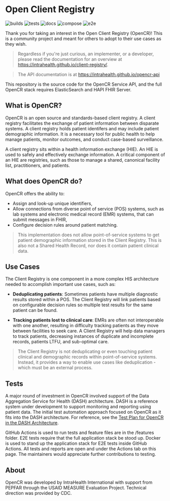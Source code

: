 # Open Client Registry 

![builds](https://github.com/intrahealth/client-registry/workflows/build/badge.svg) ![tests](https://github.com/intrahealth/client-registry/workflows/test/badge.svg) ![docs](https://github.com/intrahealth/client-registry/workflows/docs/badge.svg) ![compose](https://github.com/intrahealth/client-registry/workflows/compose/badge.svg) ![e2e](https://github.com/intrahealth/client-registry/workflows/e2e/badge.svg)

Thank you for taking an interest in the Open Client Registry (OpenCR)! This is a community project and meant for others to adopt to their use cases as they wish.

> Regardless if you're just curious, an implementer, or a developer, please read the documentation for an overview at https://intrahealth.github.io/client-registry/.

> The API documentation is at https://intrahealth.github.io/opencr-api

This repository is the source code for the OpenCR Service API, and the full OpenCR stack requires ElasticSearch and HAPI FHIR Server.

## What is OpenCR?

OpenCR is an open source and standards-based client registry. A client registry facilitates the exchange of patient information between disparate systems. A client registry holds patient identifers and may include patient demographic information. It is a necessary tool for public health to help manage patients, monitor outcomes, and conduct case-based surveillance.

A client registry sits within a health information exchange (HIE). An HIE is used to safely and effectively exchange information. A critical component of an HIE are registries, such as those to manage a shared, canonical facility list, practitioners, and patients. 

## What does OpenCR do?

OpenCR offers the ability to:

* Assign and look-up unique identifiers,
* Allow connections from diverse point of service (POS) systems, such as lab systems and electronic medical record (EMR) systems, that can submit messages in FHIR,
* Configure decision rules around patient matching.

> This implementation does not allow point-of-service systems to get patient demographic information stored in the Client Registry. This is also not a Shared Health Record, nor does it contain patient clinical data.

## Use Cases

The Client Registry is one component in a more complex HIS architecture needed to accomplish important use cases, such as:

* **Deduplicating patients**: Sometimes patients have multiple diagnostic results stored within a POS. The Client Registry will link patients based on configurable decision rules so multiple test results for the same patient can be found. 

* **Tracking patients lost to clinical care**: EMRs are often not interoperable with one another, resulting in difficulty tracking patients as they move between facilities to seek care. A Client Registry will help data managers to track patients, decreasing instances of duplicate and incomplete records, patients LTFU, and sub-optimal care. 

> The Client Registry is not deduplicating or even touching patient clinical and demographic records within point-of-service systems. Instead, it provides a way to enable use cases like deduplication - which must be an external process. 

## Tests

A major round of investment in OpenCR involved support of the Data Aggregation Service for Health (DASH) architecture. DASH is a reference system under development to support monitoring and reporting using patient data. The initial test automation approach focused on OpenCR as it fits into the DASH architecture. For reference, see the [Test Plan for OpenCR in the DASH Architecture](https://docs.google.com/document/d/1nyTKGSYGMvKz-FjEFt6gD9fxNwIuN0iEN83A8XQnK2o). 

GitHub Actions is used to run tests and feature files are in the /features folder. E2E tests require that the full application stack be stood up. Docker is used to stand up the application stack for E2E tests inside GitHub Actions. All tests and reports are open and under the Actions tab on this page. The maintainers would appreciate further contributions to testing.

## About

OpenCR was developed by IntraHealth International with support from PEPFAR through the USAID MEASURE Evaluation Project. Technical direction was provided by CDC. 

